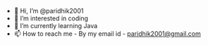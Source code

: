 - 👋 Hi, I’m @paridhik2001
- 👀 I’m interested in coding 
- 🌱 I’m currently learning Java
- 📫 How to reach me - By my email id - paridhik2001@gmail.com
